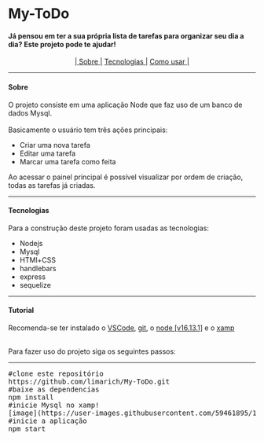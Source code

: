 <h1>My-ToDo</h1>
<h4>Já pensou em ter a sua própria lista de tarefas para organizar seu dia a dia? Este projeto pode te ajudar!</h4>
<p align="center">
  <a href="#sobre">| Sobre |</a>
  <a href="#tecnologias"> Tecnologias |</a>
  <a href="#tutorial"> Como usar |</a>
</p>
<hr>
<h4>Sobre</h4>
<p>O projeto consiste em uma aplicação Node que faz uso de um banco de dados Mysql.
<br><br>
Basicamente o usuário tem três ações principais:<ul><li>Criar uma nova tarefa</li><li>Editar uma tarefa</li> <li>Marcar uma tarefa como feita</li></ul>
Ao acessar o painel principal é possível visualizar por ordem de criação, todas as tarefas já criadas.
</p>
<hr>
<h4>Tecnologias</h4>
<p>
Para a construção deste projeto foram usadas as tecnologias:
 <ul> 
  <li>Nodejs</li>
  <li>Mysql</li>
  <li>HTMl+CSS</li>
  <li>handlebars</li>
  <li>express</li>
  <li>sequelize</li>
</ul>
</p>
<hr>
<h4>Tutorial</h4>
<h>Recomenda-se ter instalado o <a href="https://code.visualstudio.com/"> VSCode</a>, <a href="https://git-scm.com/downloads"> git</a>, o <a href="https://nodejs.org/en/"> node [v16.13.1]</a> e o <a href="https://www.apachefriends.org/pt_br/index.html">xamp</a></h>
<p>
  <br>
Para fazer uso do projeto siga os seguintes passos:
  <hr>
</p>
<pre>
#clone este repositório
https://github.com/limarich/My-ToDo.git
#baixe as dependencias
npm install
#inicie Mysql no xamp!
[image](https://user-images.githubusercontent.com/59461895/148439268-2557bf03-b0e1-4b36-80c6-91b36e2427b4.png)
#inicie a aplicação
npm start
</pre>
